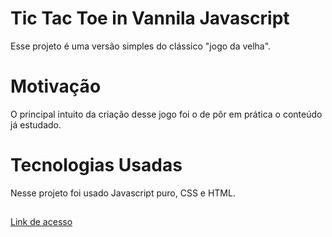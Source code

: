 # Tic Tac Toe in Vannila Javascript

Esse projeto é uma versão simples do clássico "jogo da velha".

# Motivação

O principal intuito da criação desse jogo foi o de pôr em prática o conteúdo já estudado.

# Tecnologias Usadas

Nesse projeto foi usado Javascript puro, CSS e HTML.

##
[Link de acesso](https://inocencio5117.github.io/Tic-Tac-Toe-in-Javascript/)
